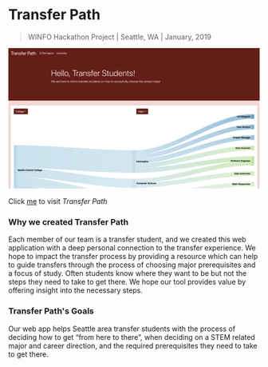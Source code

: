 # Transfer Path
> WINFO Hackathon Project
>  |  Seattle, WA
>  |  January, 2019

![Home Page](./img/home-page.png)

Click [me](https://lekhacminhphuong.github.io/transfer-path/) to visit _Transfer Path_

### Why we created Transfer Path
Each member of our team is a transfer student, and we created this web application with a deep personal connection to the transfer experience. We hope to impact the transfer process by providing a resource which can help to guide transfers through the process of choosing major prerequisites and a focus of study. Often students know where they want to be but not the steps they need to take to get there. We hope our tool provides value by offering insight into the necessary steps.

### Transfer Path's Goals
Our web app helps Seattle area transfer students with the process of deciding how to get “from here to there”, when deciding on a STEM related major and career direction, and the required prerequisites they need to take to get there.
